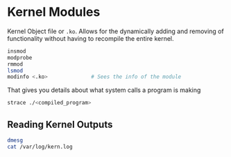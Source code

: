 
# Kernel Modules

Kernel Object file or `.ko`. Allows for the dynamically adding and removing of functionality without having to recompile the entire kernel. 

``` bash
insmod
modprobe
rmmod
lsmod
modinfo <.ko>              # Sees the info of the module
```

That gives you details about what system calls a program is making
``` bash
strace ./<compiled_program>
```

## Reading Kernel Outputs

``` bash
dmesg
cat /var/log/kern.log
```

